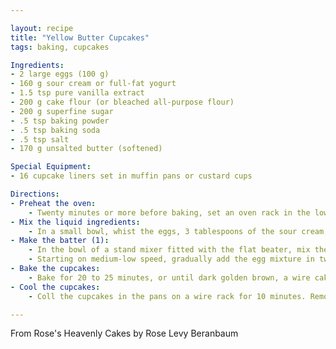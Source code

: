 ```yaml
---

layout: recipe
title: "Yellow Butter Cupcakes"
tags: baking, cupcakes

Ingredients:
- 2 large eggs (100 g)
- 160 g sour cream or full-fat yogurt
- 1.5 tsp pure vanilla extract
- 200 g cake flour (or bleached all-purpose flour)
- 200 g superfine sugar
- .5 tsp baking powder
- .5 tsp baking soda
- .5 tsp salt
- 170 g unsalted butter (softened)

Special Equipment: 
- 16 cupcake liners set in muffin pans or custard cups

Directions:
- Preheat the oven: 
	- Twenty minutes or more before baking, set an oven rack in the lower third of the oven and preheat the oven to 350F
- Mix the liquid ingredients: 
	- In a small bowl, whist the eggs, 3 tablespoons of the sour cream, and the vanilla just until lightly combined
- Make the batter (1): 
	- In the bowl of a stand mixer fitted with the flat beater, mix the flour, sugar, baking powder, baking soda, and salt on low speed for 30 seconds. Add the butter and the remaining sour cream and mix on low speed until the dry ingredients are moistened. Raise the speed to medium and beat for 1.5 minutes. Scrape down the sides of the bowl.
	- Starting on medium-low speed, gradually add the egg mixture in two parts, beating on medium speed for 30 seconds after each addition to incorporate the ingredients and strengthen the structure. Scrape down the sides of the bowl. Use a number 30 ice scream scoop or a spoon to place the batter (1.7 oz/50 g) into the prepared cupcake liners, smoothing the surfaces evenly with a small metal spatula. The liners will be about three-quarters full.
- Bake the cupcakes:
	- Bake for 20 to 25 minutes, or until dark golden brown, a wire cake tester inserted in the center comes out clean, and the cupcakes spring back when pressed lightly in the centers.
- Cool the cupcakes:
	- Coll the cupcakes in the pans on a wire rack for 10 minutes. Remove them from the pans and set them on a wire rack. Cool completely.

---
```


From Rose's Heavenly Cakes by Rose Levy Beranbaum
